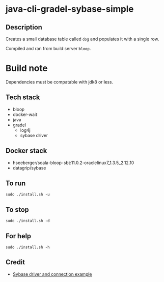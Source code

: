 # java-cli-gradel-sybase-simple

## Description
Creates a small database table
called `dog` and populates it
with a single row.

Compiled and ran from build server `bloop`.

# Build note
Dependencies must be compatable with jdk8 or less.

## Tech stack
- bloop
- docker-wait
- java
- gradel
  - log4j
  - sybase driver

## Docker stack
- hseeberger/scala-bloop-sbt:11.0.2-oraclelinux7_1.3.5_2.12.10
- datagrip/sybase

## To run
`sudo ./install.sh -u`

## To stop
`sudo ./install.sh -d`

## For help
`sudo ./install.sh -h`

## Credit
- [Sybase driver and connection example](https://razorsql.com/docs/help_sybase.html)

